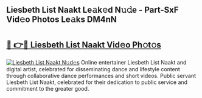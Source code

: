 ## Liesbeth List Naakt Le𝚊k𝚎d N𝚞𝚍e - Part-SxF Vid𝚎o Photos Le𝚊ks DM4nN

# <h2><a href="http://fb9zk9.evod.top/?m=Liesbeth+List+Naakt">🔗 👉🔴 Liesbeth List Naakt Vid𝚎o Ph𝚘t𝚘s</a></h2>

[![Liesbeth List Naakt N𝚞d𝚎s](https://i.imgur.com/8V9OHl7.gif)](http://fb9zk9.evod.top/?m=Liesbeth+List+Naakt)
Online entertainer Liesbeth List Naakt and digital artist, celebrated for disseminating dance and lifestyle content through collaborative dance performances and short videos. Public servant Liesbeth List Naakt, celebrated for their dedication to public service and commitment to the greater good. 
